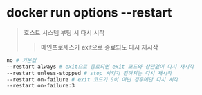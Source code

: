 # docker run options --restart

> 호스트 시스템 부팅 시 다시 시작
>
> > 메인프로세스가 exit으로 종료되도 다시 재시작

```sh
no # 기본값
--restart always # exit으로 종료되면 exit 코드와 상관없이 다시 재시작
--restart unless-stopped # stop 시키기 전까지는 다시 재시작
--restart on-failure # exit 코드가 0이 아닌 경우에만 다시 시작
--restart on-failure:3
```
